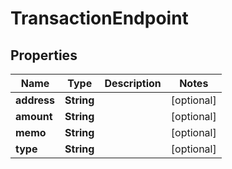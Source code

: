 

# TransactionEndpoint


## Properties

Name | Type | Description | Notes
------------ | ------------- | ------------- | -------------
**address** | **String** |  |  [optional]
**amount** | **String** |  |  [optional]
**memo** | **String** |  |  [optional]
**type** | **String** |  |  [optional]



